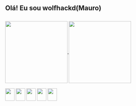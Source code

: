 ## Olá! Eu sou wolfhackd(Mauro)

##
<div>
  <a href="https://github.com/anuraghazra/github-readme-stats">
    <img height=200 align="center" src="https://github-readme-stats.vercel.app/api?username=wolfhackd&theme=dark&show_icons=true" />
  </a>
  <a href="https://github.com/anuraghazra/convoychat">
    <img height=200 align="center" src="https://github-readme-stats.vercel.app/api/top-langs?username=wolfhackd&layout=donut&langs_count=8&card_width=320&theme=dark" />
  </a>
</div>
<br>
<div display= flex>
  <img src="https://cdn.jsdelivr.net/gh/devicons/devicon@latest/icons/javascript/javascript-original.svg" width=30 height=40 />
  <img src="https://cdn.jsdelivr.net/gh/devicons/devicon@latest/icons/css3/css3-original.svg" width=30 height=40 />
  <img src="https://cdn.jsdelivr.net/gh/devicons/devicon@latest/icons/mongodb/mongodb-original-wordmark.svg" width=30 height=40 />
  <img src="https://cdn.jsdelivr.net/gh/devicons/devicon@latest/icons/python/python-original.svg" width=30 height=40 />
  <img src="https://cdn.jsdelivr.net/gh/devicons/devicon@latest/icons/html5/html5-original.svg" width=30 height=40 />
</div>
